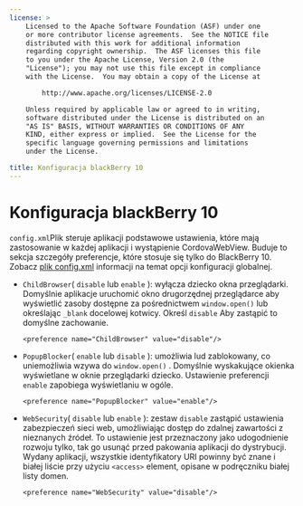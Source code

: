 ```yaml
---
license: >
    Licensed to the Apache Software Foundation (ASF) under one
    or more contributor license agreements.  See the NOTICE file
    distributed with this work for additional information
    regarding copyright ownership.  The ASF licenses this file
    to you under the Apache License, Version 2.0 (the
    "License"); you may not use this file except in compliance
    with the License.  You may obtain a copy of the License at

        http://www.apache.org/licenses/LICENSE-2.0

    Unless required by applicable law or agreed to in writing,
    software distributed under the License is distributed on an
    "AS IS" BASIS, WITHOUT WARRANTIES OR CONDITIONS OF ANY
    KIND, either express or implied.  See the License for the
    specific language governing permissions and limitations
    under the License.

title: Konfiguracja blackBerry 10
---
```


# Konfiguracja blackBerry 10

`config.xml`Plik steruje aplikacji podstawowe ustawienia, które mają zastosowanie w każdej aplikacji i wystąpienie CordovaWebView. Buduje to sekcja szczegóły preferencje, które stosuje się tylko do BlackBerry 10. Zobacz [plik config.xml][1] informacji na temat opcji konfiguracji globalnej.

 [1]: config_ref_index.md.html#The%20config.xml%20File

*   `ChildBrowser`( `disable` lub `enable` ): wyłącza dziecko okna przeglądarki. Domyślnie aplikacje uruchomić okno drugorzędnej przeglądarce aby wyświetlić zasoby dostępne za pośrednictwem `window.open()` lub określając `_blank` docelowej kotwicy. Określ `disable` Aby zastąpić to domyślne zachowanie.
    
        <preference name="ChildBrowser" value="disable"/>
        

*   `PopupBlocker`( `enable` lub `disable` ): umożliwia lud zablokowany, co uniemożliwia wzywa do `window.open()` . Domyślnie wyskakujące okienka wyświetlane w oknie przeglądarki dziecko. Ustawienie preferencji `enable` zapobiega wyświetlaniu w ogóle.
    
        <preference name="PopupBlocker" value="enable"/>
        

*   `WebSecurity`( `disable` lub `enable` ): zestaw `disable` zastąpić ustawienia zabezpieczeń sieci web, umożliwiając dostęp do zdalnej zawartości z nieznanych źródeł. To ustawienie jest przeznaczony jako udogodnienie rozwoju tylko, tak go usunąć przed pakowania aplikacji do dystrybucji. Wydany aplikacji, wszystkie identyfikatory URI powinny być znane i białej liście przy użyciu `<access>` element, opisane w podręczniku białej listy domen.
    
        <preference name="WebSecurity" value="disable"/>